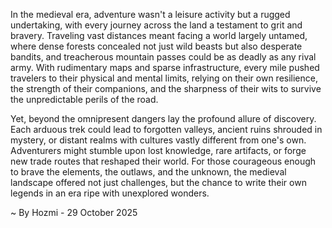 
In the medieval era, adventure wasn't a leisure activity but a rugged undertaking, with every journey across the land a testament to grit and bravery. Traveling vast distances meant facing a world largely untamed, where dense forests concealed not just wild beasts but also desperate bandits, and treacherous mountain passes could be as deadly as any rival army. With rudimentary maps and sparse infrastructure, every mile pushed travelers to their physical and mental limits, relying on their own resilience, the strength of their companions, and the sharpness of their wits to survive the unpredictable perils of the road.

Yet, beyond the omnipresent dangers lay the profound allure of discovery. Each arduous trek could lead to forgotten valleys, ancient ruins shrouded in mystery, or distant realms with cultures vastly different from one's own. Adventurers might stumble upon lost knowledge, rare artifacts, or forge new trade routes that reshaped their world. For those courageous enough to brave the elements, the outlaws, and the unknown, the medieval landscape offered not just challenges, but the chance to write their own legends in an era ripe with unexplored wonders.

~ By Hozmi - 29 October 2025
